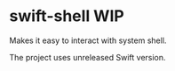 # swift-shell **WIP**

Makes it easy to interact with system shell. 

The project uses unreleased Swift version.
